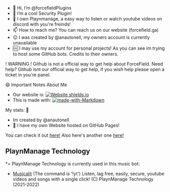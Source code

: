- 👋 Hi, I’m @forcefieldPlugins
- 👀 I’m a cool Security Plugin! 
- 🥇 I own Playnmanage, a easy way to listen or watch youtube videos on discord with you're freinds!
- 📫 How to reach me? You can reach us on our website (forcefield.ga)
- :wink: I was created by @anautonell, my owners account is currently unavailable
- 🆒 I may use my account for personal projects! As you can see im trying to host some GitHub bots. Credits to their owners.

! WARNING ! Github is not a official way to get help about ForceField.
Need help? Github isnt our official way to get help, if you wish help please open a ticket in you're panel.

😄 Important Notes About Me

- Our website is: [![Website shields.io](https://img.shields.io/website-up-down-green-red/http/shields.io.svg)](http://shields.io/)
- This is made with: [![made-with-Markdown](https://img.shields.io/badge/Made%20with-Markdown-1f425f.svg)](http://commonmark.org)

My stats: :partying_face:
- Im created by @anautonell
- 🥰 I have my own Website hosted on GitHub Pages!

You can check it out [here!](https://forcefieldplugin.github.io/docs/)
Also here's another one [here!](https://forcefieldplugin.github.io/welcomed-docs)

## PlaynManage Technology
*= PlaynManage Technology is currently used in this music bot:
*  [Musicalit](https://musicalit.anautonell.repl.co) (The command is '!yt')
Listen, lag free, easily, secure, youtube videos and songs with a single click!
(C) PlaynManage Technology (2021-2022)
